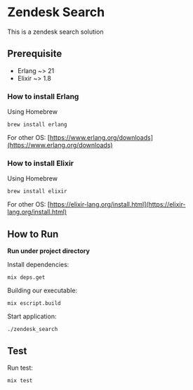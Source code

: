 

# Zendesk Search
This is a zendesk search solution

## Prerequisite

- Erlang ~> 21
- Elixir ~> 1.8

### How to install Erlang
Using Homebrew
```
brew install erlang
```
For other OS: [https://www.erlang.org/downloads](https://www.erlang.org/downloads)

### How to install Elixir
Using Homebrew
```
brew install elixir
```
For other OS: [https://elixir-lang.org/install.html](https://elixir-lang.org/install.html)
## How to Run

**Run under project directory**

Install dependencies:
```
mix deps.get
```

Building our executable:
```
mix escript.build
```

Start application:
```
./zendesk_search
```

## Test
Run test:
```elixir
mix test
```
